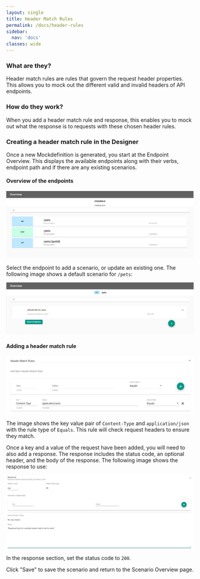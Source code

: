 ```yaml
---
layout: single
title: Header Match Rules
permalink: /docs/header-rules
sidebar:
  nav: 'docs'
classes: wide
---
```


### What are they?

Header match rules are rules that govern the request header properties. This allows you to mock out the different
valid and invalid headers of API endpoints.

### How do they work?

When you add a header match rule and response, this enables you to mock out what the response is to requests with
these chosen header rules.

### Creating a header match rule in the Designer

Once a new Mockdefinition is generated, you start at the Endpoint Overview. This displays the available endpoints
along with their verbs, endpoint path and if there are any existing scenarios.

#### Overview of the endpoints

![Endpoint Overview](../../../assets/images/orbital-ui/endpoint-overview.png)

Select the endpoint to add a scenario, or update an existing one. The following image shows a default scenario for `/pets`:

![Scenario Overview](../../../assets/images/orbital-ui/scenario-overview.png)

#### Adding a header match rule

![Header Request Match - Request](../../../assets/images/request-match-rules/adding-header-match-rule.png)

The image shows the key value pair of `Content-Type` and `application/json` with the rule type of `Equals`. This
rule will check request headers to ensure they match.

Once a key and a value of the request have been added, you will need to also add a response. The response includes
the status code, an optional header, and the body of the response. The following image shows the response to use:

![Header Request Match - Response](../../../assets/images/request-match-rules/adding-header-match-rule-response.png)

In the response section, set the status code to `200`.

Click "Save" to save the scenario and return to the Scenario Overview page.
